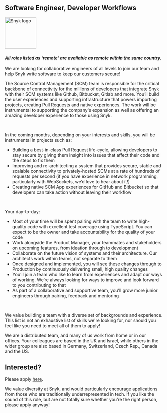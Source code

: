 Software Engineer, Developer Workflows
---

<img src="https://res.cloudinary.com/snyk/image/upload/v1537345894/press-kit/brand/logo-black.png" width="100" alt="Snyk logo" />

<h3><em><strong><sub>All roles listed as ‘remote’ are available as remote within the same country.</sub></strong></em></h3>
<p><span style="font-weight: 400;">We are looking for collaborative engineers of all levels to join our team and help Snyk write software to keep our customers secure!</span></p>
<p><span style="font-weight: 400;">The Source Control Management (SCM) team is responsible for the critical backbone of connectivity for the millions of developers that integrate Snyk with their SCM systems like Github, Bitbucket, Gitlab and more. You’ll build the user experiences and supporting infrastructure that powers importing projects, creating Pull Requests and native experiences. The work will be instrumental to supporting the company's expansion as well as offering an amazing developer experience to those using Snyk.</span></p>
<p>&nbsp;</p>
<p><span style="font-weight: 400;">In the coming months, depending on your interests and skills, you will be instrumental in projects such as:</span></p>
<ul>
<li style="font-weight: 400;"><span style="font-weight: 400;">Building a best-in-class Pull Request life-cycle, allowing developers to stay secure by giving them insight into issues that affect their code and the steps to fix them</span></li>
<li style="font-weight: 400;"><span style="font-weight: 400;">Improving and re-architecting a system that provides secure, stable and scalable connectivity to privately-hosted SCMs at a rate of hundreds of requests per second (if you have experience in network programming, particularly with WebSockets, we’d love to hear about it!)</span></li>
<li style="font-weight: 400;"><span style="font-weight: 400;">Creating native SCM App experiences for GitHub and Bitbucket so that developers can take action without leaving their workflow</span></li>
</ul>
<p>&nbsp;</p>
<p><span style="font-weight: 400;">Your day-to-day:</span></p>
<ul>
<li style="font-weight: 400;"><span style="font-weight: 400;">Most of your time will be spent pairing with the team to write high-quality code with excellent test coverage using TypeScript. You can expect to be the owner and take accountability for the quality of your code</span></li>
<li style="font-weight: 400;"><span style="font-weight: 400;">Work alongside the Product Manager, your teammates and stakeholders on upcoming features, from ideation through to development</span></li>
<li style="font-weight: 400;"><span style="font-weight: 400;">Collaborate on the future vision of systems and their architecture. Our architects work within teams, not separate to them</span></li>
<li style="font-weight: 400;"><span style="font-weight: 400;">Once designed and implemented, you will see these changes through to Production by continuously delivering small, high quality changes</span></li>
<li style="font-weight: 400;"><span style="font-weight: 400;">You’ll join a team who like to learn from experiences and adapt our ways of working. We’re always looking for ways to improve and look forward to you contributing to that</span></li>
<li style="font-weight: 400;"><span style="font-weight: 400;">As part of a collaborative and supportive team, you’ll grow more junior engineers through pairing, feedback and mentoring</span></li>
</ul>
<p>&nbsp;</p>
<p><span style="font-weight: 400;">We value building a team with a diverse set of backgrounds and experience. This list is not an exhaustive list of skills we're looking for, nor should you feel like you need to meet all of them to apply!</span></p>
<p><span style="font-weight: 400;">We are a distributed team, and many of us work from home or in our offices. Your colleagues are based in the UK and Israel, while others in the wider group are also based in Germany, Switzerland, Czech Rep., Canada and the US.&nbsp;</span></p>

Interested?
---

Please apply [here](https://boards.greenhouse.io/snyk/jobs/5561761002#app).

We value diversity at Snyk, and would particularly encourage applications from those who are traditionally underrepresented in tech.
If you like the sound of this role, but are not totally sure whether you’re the right person, please apply anyway!
